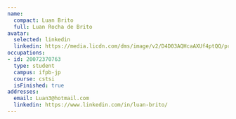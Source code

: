 ```yaml
---
name:
  compact: Luan Brito
  full: Luan Rocha de Brito
avatar:
  selected: linkedin
  linkedin: https://media.licdn.com/dms/image/v2/D4D03AQHcaAXUf4ptQQ/profile-displayphoto-shrink_400_400/profile-displayphoto-shrink_400_400/0/1723699066983?e=1732752000&v=beta&t=8nJMtplX4W9IIZieYJ_PB4OPp2FV92zpOyFgrZcjPGY
occupations:
- id: 20072370763
  type: student
  campus: ifpb-jp
  course: cstsi
  isFinished: true
addresses:
  email: Luan3@hotmail.com
  linkedin: https://www.linkedin.com/in/luan-brito/
---
```

